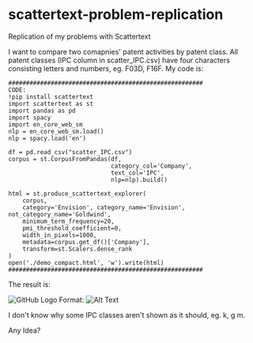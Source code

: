 # scattertext-problem-replication
Replication of my problems with Scattertext 




I want to compare two comapnies' patent activities by patent class. All patent classes (IPC column in scatter_IPC.csv) have four characters consisting letters and numbers, eg. F03D, F16F. My code is:
```
#######################################################
CODE:
!pip install scattertext
import scattertext as st
import pandas as pd
import spacy
import en_core_web_sm
nlp = en_core_web_sm.load()
nlp = spacy.load('en')

df = pd.read_csv("scatter_IPC.csv")
corpus = st.CorpusFromPandas(df,
                             category_col='Company',
                             text_col='IPC',
                             nlp=nlp).build()

html = st.produce_scattertext_explorer(
    corpus,
    category='Envision', category_name='Envision', not_category_name='Goldwind',
    minimum_term_frequency=20,
    pmi_threshold_coefficient=0,
    width_in_pixels=1000,
    metadata=corpus.get_df()['Company'],
    transform=st.Scalers.dense_rank
)
open('./demo_compact.html', 'w').write(html)
#######################################################
```


The result is:

![GitHub Logo](/images/scattertext.png)
Format: ![Alt Text](url)


I don't know why some IPC classes aren't shown as it should, eg. k, g m. 


Any Idea? 

